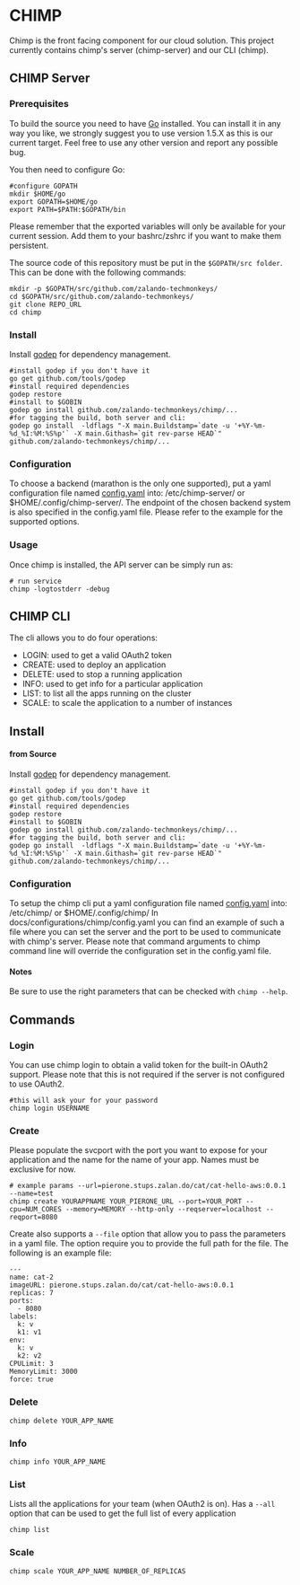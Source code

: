 # CHIMP
Chimp is the front facing component for our cloud solution.
This project currently contains chimp's server (chimp-server) and our CLI (chimp).

## CHIMP Server


### Prerequisites

To build the source you need to have [Go](https://golang.org/) installed. You
can install it in any way you like, we strongly suggest you to use version 1.5.X as this is our current target. Feel free to use any other version and report any possible bug.

You then need to configure Go:

````
#configure GOPATH
mkdir $HOME/go
export GOPATH=$HOME/go
export PATH=$PATH:$GOPATH/bin
````
Please remember that the exported variables will only be available for your
current session. Add them to your bashrc/zshrc if you want to make them
persistent.

The source code of this repository must be put in the ```$GOPATH/src folder```.
This can be done with the following commands:

````
mkdir -p $GOPATH/src/github.com/zalando-techmonkeys/
cd $GOPATH/src/github.com/zalando-techmonkeys/
git clone REPO_URL
cd chimp
````

### Install

Install [godep](https://github.com/tools/godep) for dependency management.

````
#install godep if you don't have it
go get github.com/tools/godep
#install required dependencies
godep restore
#install to $GOBIN
godep go install github.com/zalando-techmonkeys/chimp/...
#for tagging the build, both server and cli:
godep go install  -ldflags "-X main.Buildstamp=`date -u '+%Y-%m-%d_%I:%M:%S%p'` -X main.Githash=`git rev-parse HEAD`"   github.com/zalando-techmonkeys/chimp/...
````

### Configuration
To choose a backend (marathon is the only one supported), put a yaml configuration
file named [config.yaml](chimp/docs/configurations/chimp-server/config.yaml) into: /etc/chimp-server/ or $HOME/.config/chimp-server/.
The endpoint of the chosen backend system is also specified in the config.yaml file. Please refer to the example for the supported options.

### Usage
Once chimp is installed, the API server can be simply run as:

````
# run service
chimp -logtostderr -debug
````

## CHIMP CLI

The cli allows you to do four operations:

- LOGIN: used to get a valid OAuth2 token
- CREATE: used to deploy an application
- DELETE: used to stop a running application
- INFO: used to get info for a particular application
- LIST: to list all the apps running on the cluster
- SCALE: to scale the application to a number of instances

## Install
#### from Source

Install [godep](https://github.com/tools/godep) for dependency management.

````
#install godep if you don't have it
go get github.com/tools/godep
#install required dependencies
godep restore
#install to $GOBIN
godep go install github.com/zalando-techmonkeys/chimp/...
#for tagging the build, both server and cli:
godep go install  -ldflags "-X main.Buildstamp=`date -u '+%Y-%m-%d_%I:%M:%S%p'` -X main.Githash=`git rev-parse HEAD`"   github.com/zalando-techmonkeys/chimp/...
````

### Configuration
To setup the chimp cli put a yaml configuration file named [config.yaml](chimp/docs/configurations/chimp/config.yaml) into: /etc/chimp/ or $HOME/.config/chimp/ In docs/configurations/chimp/config.yaml you can find an example of such a file where you can set the server and the port to be used to communicate with chimp's server.
Please note that command arguments to chimp command line will override the configuration set in the config.yaml file.


#### Notes
Be sure to use the right parameters that can be checked with ```chimp --help```.

## Commands

### Login
You can use chimp login to obtain a valid token for the built-in OAuth2 support. Please note that this is not required if
the server is not configured to use OAuth2.
````
#this will ask your for your password
chimp login USERNAME
````

### Create
Please populate the svcport with the port you want to expose for your application and the name for the name of your app. Names must be exclusive for now.

````
# example params --url=pierone.stups.zalan.do/cat/cat-hello-aws:0.0.1 --name=test
chimp create YOURAPPNAME YOUR_PIERONE_URL --port=YOUR_PORT --cpu=NUM_CORES --memory=MEMORY --http-only --reqserver=localhost --reqport=8080
````

Create also supports a ```--file``` option that allow you to pass the parameters in a yaml file. The option require you to provide the full path for the file.
The following is an example file:

````
---
name: cat-2
imageURL: pierone.stups.zalan.do/cat/cat-hello-aws:0.0.1
replicas: 7
ports:
  - 8080
labels:
  k: v
  k1: v1
env:
  k: v
  k2: v2
CPULimit: 3
MemoryLimit: 3000
force: true
````

### Delete
````
chimp delete YOUR_APP_NAME
````

### Info
````
chimp info YOUR_APP_NAME
````

### List
Lists all the applications for your team (when OAuth2 is on). Has a ```--all``` option that can be used to get the full list of every application
````
chimp list
````

### Scale
````
chimp scale YOUR_APP_NAME NUMBER_OF_REPLICAS
````
